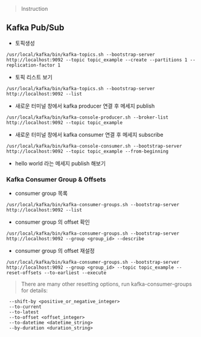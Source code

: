 > Instruction
## Kafka Pub/Sub
* 토픽생성
```
/usr/local/kafka/bin/kafka-topics.sh --bootstrap-server http://localhost:9092 --topic topic_example --create --partitions 1 --replication-factor 1
```
* 토픽 리스트 보기
```
/usr/local/kafka/bin/kafka-topics.sh --bootstrap-server http://localhost:9092 --list    
```
* 새로운 터미널 창에서 kafka producer 연결 후 메세지 publish
```
/usr/local/kafka/bin/kafka-console-producer.sh --broker-list http://localhost:9092 --topic topic_example
```
* 새로운 터미널 창에서 kafka consumer 연결 후 메세지 subscribe
```
/usr/local/kafka/bin/kafka-console-consumer.sh --bootstrap-server http://localhost:9092 --topic topic_example --from-beginning
```
* hello world 라는 메세지 publish 해보기

### Kafka Consumer Group & Offsets
* consumer group 목록
```
/usr/local/kafka/bin/kafka-consumer-groups.sh --bootstrap-server http://localhost:9092 --list
```
* consumer group 의 offset 확인
```
/usr/local/kafka/bin/kafka-consumer-groups.sh --bootstrap-server http://localhost:9092 --group <group_id> --describe
```
* consumer group 의 offset 재설정
```
/usr/local/kafka/bin/kafka-consumer-groups.sh --bootstrap-server http://localhost:9092 --group <group_id> --topic topic_example --reset-offsets --to-earliest --execute
```
> There are many other resetting options, run kafka-consumer-groups for details:

```
 --shift-by <positive_or_negative_integer>
 --to-current
 --to-latest
 --to-offset <offset_integer>
 --to-datetime <datetime_string>
 --by-duration <duration_string>
```
